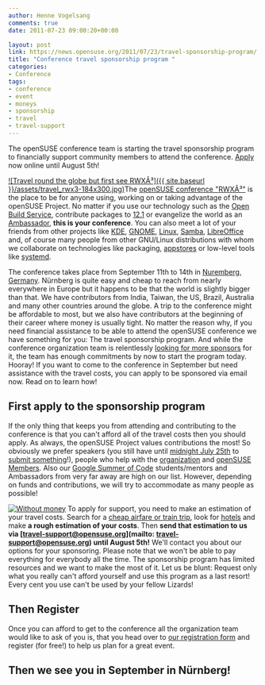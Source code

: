 ```yaml
---
author: Henne Vogelsang
comments: true
date: 2011-07-23 09:00:20+00:00

layout: post
link: https://news.opensuse.org/2011/07/23/travel-sponsorship-program/
title: "Conference travel sponsorship program "
categories:
- Conference
tags:
- conference
- event
- moneys
- sponsorship
- travel
- travel-support
---
```



The openSUSE conference team is starting the travel sponsorship program to financially support community members to attend the conference.
[Apply](mailto:travel-support@opensuse.org) now online until August 5th!


[![Travel round the globe but first see RWXÂ³]({{ site.baseurl }}/assets/travel_rwx3-184x300.jpg)](http://www.flickr.com/photos/boston_public_library/3530715781/)The [openSUSE conference "RWXÂ³"](http://conference.opensuse.org) is the place to be for anyone using, working on  or taking advantage of the openSUSE Project. No matter if you use our  technology such as the [Open Build Service](http://openbuildservice.org/), contribute packages to [12.1](http://en.opensuse.org/Portal:Distribution) or evangelize the world as an [Ambassador](http://en.opensuse.org/Portal:Ambassadors), **this is your conference**. You can also meet a lot of your friends from other projects like [KDE](http://www.kde.org/), [GNOME](http://www.gnome.org), [Linux](http://kernel.org/), [Samba](http://www.samba.org/), [LibreOffice](http://libreoffice.org/) and, of course many people from other GNU/Linux distributions with whom we collaborate on technologies like packaging, [appstores](http://distributions.freedesktop.org/wiki/AppStream) or low-level tools like [systemd](http://www.freedesktop.org/wiki/Software/systemd).

The conference takes place from September 11th to 14th in [Nuremberg, Germany](http://www.tourismus.nuernberg.de/v04/pub/index.html?navID=en1). Nürnberg is quite easy and cheap to reach from nearly everywhere in Europe but it happens to  be that the world is slightly bigger than that. We have contributors from India, Taiwan, the US, Brazil, Australia and many  other countries around the globe. A trip to the conference might be affordable to most, but we also have contributors at the beginning of their career where money is usually tight. No matter the reason why, if you need financial assistance to be able to attend the openSUSE conference we have something for you: The travel sponsorship program. And while the conference organization team is relentlessly [looking for more sponsors](https://news.opensuse.org/2011/06/08/opensuse-conference-looking-for-sponsors/) for it, the team has enough commitments by now to start the program today. Hooray! If you want to come to the conference in September but need assistance with the travel costs, you can apply to be sponsored via email now. Read on to learn how!

<!-- more -->


## First apply to the sponsorship program


If the only thing that keeps you from attending and contributing to the conference is that you can't afford all of the travel costs then you should apply. As always, the openSUSE Project values contributions the most! So obviously we prefer speakers (you still have until [midnight July 25th](http://www.timeanddate.com/worldclock/fixedtime.html?day=25&month=7&year=2011&hour=0&min=0&sec=0&p1=0) to [submit something](https://news.opensuse.org/2011/07/11/opensuse-conference-cfp-deadline-extended/)!), people who help with the [organization](http://en.opensuse.org/openSUSE:Conference_meeting) and [openSUSE Members](http://en.opensuse.org/openSUSE:Members). Also our [Google Summer of Code](https://news.opensuse.org/2011/05/25/ready-set-code/) students/mentors and Ambassadors from very far away are high on our list. However, depending on funds and contributions, we will try to accommodate as many people as possible!

[![Without money](http://farm4.static.flickr.com/3210/3035489052_7a57df634d_m.jpg)](http://www.flickr.com/photos/tobanblack/3035489052/)
To apply for support, you need to make an estimation of your travel costs. Search for a [cheap airfare or train trip](http://conference.opensuse.org/how-to-get-there), look for [hotels](http://conference.opensuse.org/where-to-stay) and make **a rough estimation of your costs**. Then **send that estimation to us** **via [travel-support@opensuse.org](mailto: travel-support@opensuse.org) until August 5th!** We'll contact you about our options for your sponsoring. Please note that we won't be able to pay everything for everybody all the time. The sponsorship program has limited resources and we want to make the most of it. Let us be blunt: Request only what you really can't afford yourself and use this program as a last resort! Every cent you use can't be used by your fellow Lizards!


## Then Register


Once you can afford to get to the conference all the organization team would like to ask of you is, that you head over to [our registration form](http://conference.opensuse.org/indico/confRegistrationFormDisplay.py?confId=2) and register (for free!) to help us plan for a great event.


## Then we see you in September in Nürnberg!

		
